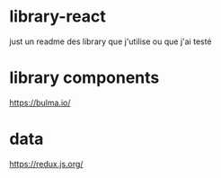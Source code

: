 # library-react
just un readme des library que j'utilise ou que j'ai testé

# library components
https://bulma.io/




# data
https://redux.js.org/
